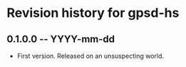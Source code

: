 # Revision history for gpsd-hs

## 0.1.0.0 -- YYYY-mm-dd

* First version. Released on an unsuspecting world.
